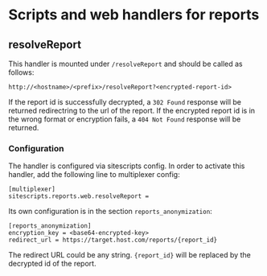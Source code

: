 # Scripts and web handlers for reports

## resolveReport

This handler is mounted under `/resolveReport` and should be called as follows:

    http://<hostname>/<prefix>/resolveReport?<encrypted-report-id>

If the report id is successfully decrypted, a `302 Found` response will be
returned redirectring to the url of the report. If the encrypted report id
is in the wrong format or encryption fails, a `404 Not Found` response will be
returned.

### Configuration

The handler is configured via sitescripts config. In order to activate this
handler, add the following line to multiplexer config:

    [multiplexer]
    sitescripts.reports.web.resolveReport =

Its own configuration is in the section `reports_anonymization`:

    [reports_anonymization]
    encryption_key = <base64-encrypted-key>
    redirect_url = https://target.host.com/reports/{report_id}

The redirect URL could be any string. `{report_id}` will be replaced by
the decrypted id of the report.
